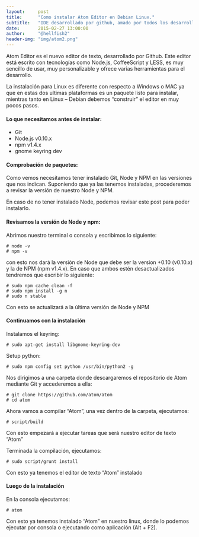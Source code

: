 ```yaml
---
layout:     post
title:      "Como instalar Atom Editor en Debian Linux."
subtitle:   "IDE desarrollado por github, amado por todos los desarrolladores"
date:       2015-02-27 13:00:00
author:     "@hellfish2"
header-img: "img/atom2.png"
---
```


Atom Editor es el nuevo editor de texto, desarrollado por Github. Este editor está escrito con tecnologías como Node.js, CoffeeScript y LESS, es muy sencillo de usar, muy personalizable y ofrece varias herramientas para el desarrollo.

La instalación para Linux es diferente con respecto a Windows o MAC ya que en estas dos ultimas plataformas es un paquete listo para instalar, mientras tanto en Linux – Debian debemos “construir” el editor en muy pocos pasos.

#### Lo que necesitamos antes de instalar:
* Git
* Node.js v0.10.x
* npm v1.4.x
* gnome keyring dev

#### Comprobación de paquetes:

Como vemos necesitamos tener instalado Git, Node y NPM en las versiones que nos indican. Suponiendo que ya las tenemos instaladas, procederemos a revisar la versión de nuestro Node y NPM.

En caso de no tener instalado Node, podemos revisar este post para poder instalarlo.

#### Revisamos la versión de Node y npm:

Abrimos nuestro terminal o consola y escribimos lo siguiente:

~~~
# node -v
# npm -v
~~~

con esto nos dará la versión de Node que debe ser la version +0.10 (v0.10.x) y la de NPM (npm v1.4.x). En caso que ambos estén desactualizados tendremos que escribir lo siguiente:

~~~
# sudo npm cache clean -f
# sudo npm install -g n
# sudo n stable
~~~

Con esto se actualizará a la última versión de Node y NPM

#### Continuamos con la instalación

Instalamos el keyring:

~~~
# sudo apt-get install libgnome-keyring-dev
~~~

Setup python:

~~~
# sudo npm config set python /usr/bin/python2 -g
~~~

Nos dirigimos a una carpeta donde descargaremos el repositorio de Atom mediante Git y accederemos a ella:

~~~
# git clone https://github.com/atom/atom
# cd atom
~~~

Ahora vamos a compilar “Atom”, una vez dentro de la carpeta, ejecutamos:

~~~
# script/build
~~~

Con esto empezará a ejecutar tareas que será nuestro editor de texto “Atom”

Terminada la compilación, ejecutamos:

~~~
# sudo script/grunt install
~~~

Con esto ya tenemos el editor de texto “Atom” instalado

#### Luego de la instalación

En la consola ejecutamos:

~~~
# atom
~~~

Con esto ya tenemos instalado “Atom” en nuestro linux, donde lo podemos ejecutar por consola o ejecutando como aplicación (Alt + F2).
